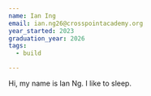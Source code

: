```yaml
---
name: Ian Ing
email: ian.ng26@crosspointacademy.org
year_started: 2023
graduation_year: 2026
tags:
  - build

---
```

Hi, my name is Ian Ng. I like to sleep.